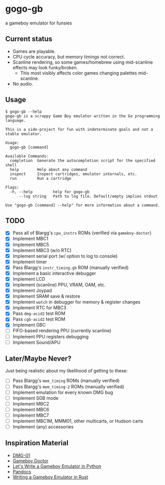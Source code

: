 # gogo-gb
a gameboy emulator for funsies

## Current status

- Games are playable.
- CPU cycle accuracy, but memory timings not correct.
- Scanline rendering, so some games/homebrew using mid-scanline effects may look funky/broken.
  - This most visibly affects color games changing palettes mid-scanline.
- No audio.

## Usage

```
$ gogo-gb --help
gogo-gb is a scrappy Game Boy emulator written in the Go programming language.

This is a side-project for fun with indeterminate goals and not a stable emulator.

Usage:
  gogo-gb [command]

Available Commands:
  completion  Generate the autocompletion script for the specified shell
  help        Help about any command
  inspect     Inspect cartridges, emulator internals, etc.
  run         Run a cartridge

Flags:
  -h, --help         help for gogo-gb
      --log string   Path to log file. Default/empty implies stdout

Use "gogo-gb [command] --help" for more information about a command.
```

## TODO

- [X] Pass all of Blargg's `cpu_instrs` ROMs (verified via `gameboy-doctor`)
- [X] Implement MBC1
- [X] Implement MBC5
- [X] Implement MBC3 (w/o RTC)
- [X] Implement serial port (w/ option to log to console)
- [X] Implement timer
- [X] Pass Blargg's `instr_timing.gb` ROM (manually verified)
- [X] Implement a basic interactive debugger
- [X] Implement LCD
- [X] Implement (scanline) PPU, VRAM, OAM, etc.
- [X] Implement Joypad
- [X] Implement SRAM save & restore
- [X] Implement `watch` in debugger for memory & register changes
- [X] Implement RTC for MBC3
- [X] Pass `dmg-acid2` test ROM
- [X] Pass `cgb-acid2` test ROM
- [X] Implement GBC
- [ ] FIFO-based rendering PPU (currently scanline)
- [ ] Implement PPU registers debugging
- [ ] Implement Sound/APU

## Later/Maybe Never?

Just being realistic about my likelihood of getting to these:

- [ ] Pass Blargg's `mem_timing` ROMs (manually verified)
- [ ] Pass Blargg's `mem_timing-2` ROMs (manually verified)
- [ ] Implement emulation for every known DMG bug
- [ ] Implement SGB mode
- [ ] Implement MBC2
- [ ] Implement MBC6
- [ ] Implement MBC7
- [ ] Implement MBC1M, MMM01, other multicarts, or Hudson carts
- [ ] Implement (any) accessories

## Inspiration Material

* [DMG-01](https://rylev.github.io/DMG-01/public/book/introduction.html)
* [Gameboy Doctor](https://github.com/robert/gameboy-doctor)
* [Let's Write a Gameboy Emulator in Python](https://www.inspiredpython.com/course/game-boy-emulator/let-s-write-a-game-boy-emulator-in-python)
* [Pandocs](https://gbdev.io/pandocs/About.html)
* [Writing a Gameboy Emulator in Rust](https://yushiomote.org/posts/gameboy-emu)
